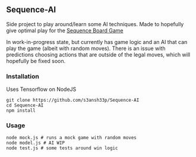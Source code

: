 ## Sequence-AI

Side project to play around/learn some AI techniques.
Made to hopefully give optimal play for the [Sequence Board Game](https://en.wikipedia.org/wiki/Sequence_(game))

In work-in-progress state, but currently has game logic and an AI that can play the game (albeit with random moves).
There is an issue with predictions choosing actions that are outside of the legal moves, which will hopefully be fixed soon.

### Installation

Uses Tensorflow on NodeJS

```
git clone https://github.com/s3ansh33p/Sequence-AI
cd Sequence-AI
npm install
```

### Usage

```
node mock.js # runs a mock game with random moves
node model.js # AI WIP
node test.js # some tests around win logic
```
